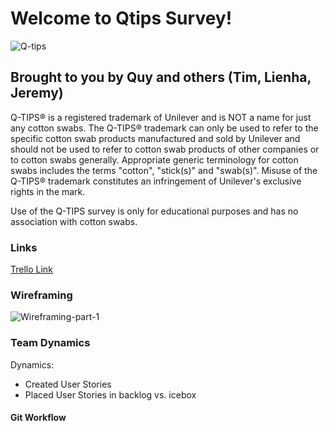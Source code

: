 # Welcome to Qtips Survey!
![Q-tips](http://embraceyourchaos.com/wp-content/uploads/2012/03/swabs.jpg)
## Brought to you by Quy and others (Tim, Lienha, Jeremy)

Q-TIPS® is a registered trademark of Unilever and is NOT a name for just any cotton swabs. The Q-TIPS® trademark can only be used to refer to the specific cotton swab products manufactured and sold by Unilever and should not be used to refer to cotton swab products of other companies or to cotton swabs generally. Appropriate generic terminology for cotton swabs includes the terms "cotton", "stick(s)" and "swab(s)". Misuse of the Q-TIPS® trademark constitutes an infringement of Unilever's exclusive rights in the mark.

Use of the Q-TIPS survey is only for educational purposes and has no association with cotton swabs. 

### Links
[Trello Link](https://trello.com/b/8Tr8lGJL/survey-gorilla)

### Wireframing
![Wireframing-part-1](https://trello-attachments.s3.amazonaws.com/53d2635f3e6f8e691dbe4934/53d270b6a56e0b438d787840/1186x874/7f0ea5bb91b338a04c8c52e586104f54/02ssurveypaths.png)

### Team Dynamics

Dynamics: 

- Created User Stories
- Placed User Stories in backlog vs. icebox

#### Git Workflow

